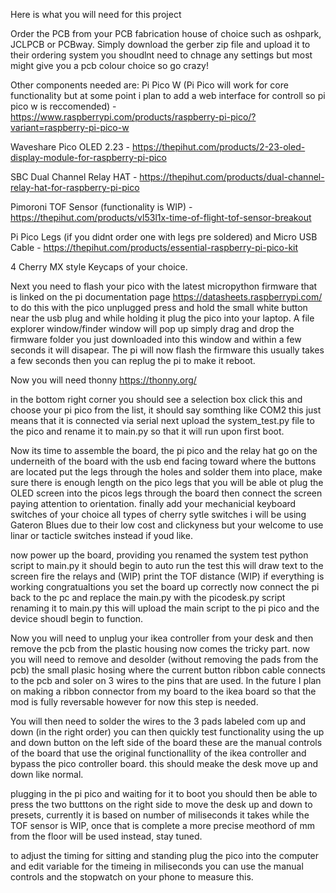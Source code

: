 Here is what you will need for this project

Order the PCB from your PCB fabrication house of choice such as oshpark, JCLPCB or PCBway. Simply download the gerber zip file and upload it to their ordering system you shoudlnt need to chnage any settings but most might give you a pcb colour choice so go crazy!

Other components needed are:
Pi Pico W (Pi Pico will work for core functionality but at some point i plan to add a web interface for controll so pi pico w is reccomended) - https://www.raspberrypi.com/products/raspberry-pi-pico/?variant=raspberry-pi-pico-w

Waveshare Pico OLED 2.23 - https://thepihut.com/products/2-23-oled-display-module-for-raspberry-pi-pico 

SBC Dual Channel Relay HAT - https://thepihut.com/products/dual-channel-relay-hat-for-raspberry-pi-pico

Pimoroni TOF Sensor (functionality is WIP) - https://thepihut.com/products/vl53l1x-time-of-flight-tof-sensor-breakout

Pi Pico Legs (if you didnt order one with legs pre soldered) and Micro USB Cable - https://thepihut.com/products/essential-raspberry-pi-pico-kit

4 Cherry MX style Keycaps of your choice.

Next you need to flash your pico with the latest micropython firmware that is linked on the pi documentation page https://datasheets.raspberrypi.com/
to do this with the pico unplugged press and hold the small white button near the usb plug and while holding it plug the pico into your laptop. 
A file explorer window/finder window will pop up simply drag and drop the firmware folder you just downloaded into this window and within a few seconds it will disapear.
The pi will now flash the firmware this usually takes a few seconds then you can replug the pi to make it reboot. 

Now you will need thonny https://thonny.org/

in the bottom right corner you should see a selection box click this and choose your pi pico from the list, it should say somthing like COM2 this just means that it is connected via serial next upload the system_test.py file to the pico and rename it to main.py so that it will run upon first boot. 

Now its time to assemble the board, the pi pico and the relay hat go on the underneith of the board with the usb end facing toward where the buttons are located put the legs through the holes and solder them into place, make sure there is enough length on the pico legs that you will be able ot plug the OLED screen into the picos legs through the board then connect the screen paying attention to orientation. finally add your mechanicial keyboard switches of your choice all types of cherry sytle switches i will be using Gateron Blues due to their low cost and clickyness but your welcome to use linar or tacticle switches instead if youd like. 

now power up the board, providing you renamed the system test python script to main.py it should begin to auto run the test this will draw text to the screen fire the relays and (WIP) print the TOF distance (WIP) if everything is working congratualtions you set the board up correctly now connect the pi back to the pc and replace the main.py with the picodesk.py script renaming it to main.py this will upload the main script to the pi pico and the device shoudl begin to function. 

Now you will need to unplug your ikea controller from your desk and then remove the pcb from the plastic housing now comes the tricky part. now you will need to remove and desolder (without removing the pads from the pcb) the small plasic hosing where the current button ribbon cable connects to the pcb and soler on 3 wires to the pins that are used. In the future I plan on making a ribbon connector from my board to the ikea board so that the mod is fully reversable however for now this step is needed.

You will then need to solder the wires to the 3 pads labeled com up and down (in the right order) you can then quickly test functionality using the up and down button on the left side of the board these are the manual controls of the board that use the original functionallity of the ikea controller and bypass the pico controller board. this should meake the desk move up and down like normal. 

plugging in the pi pico and waiting for it to boot you should then be able to press the two butttons on the right side to move the desk up and down to presets, currently it is based on number of miliseconds it takes while the TOF sensor is WIP, once that is complete a more precise meothord of mm from the floor will be used instead, stay tuned. 

to adjust the timing for sitting and standing plug the pico into the computer and edit variable for the timeing in miliseconds you can use the manual controls and the stopwatch on your phone to measure this. 
